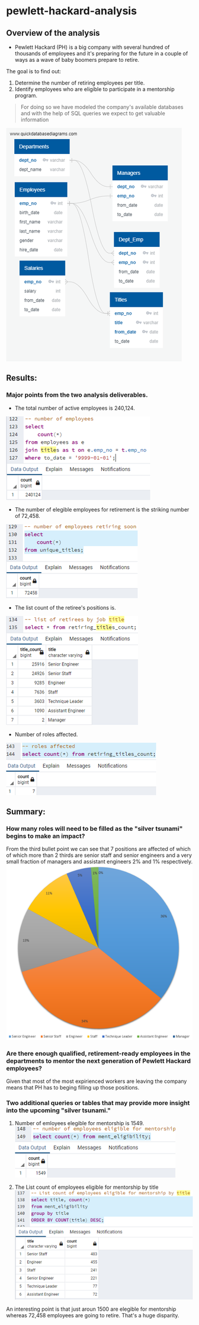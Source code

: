 # pewlett-hackard-analysis


## Overview of the analysis
* Pewlett Hackard (PH) is a big company with several hundred of thousands of employees and it's preparing for the future in a couple of ways as a wave of baby boomers prepare to retire. 

The goal is to find out:
1. Determine the number of retiring employees per title.
2. Identify employees who are eligible to participate in a mentorship program.

> For doing so we have modeled the company's available databases and with the help of SQL queries we expect to get valuable information

![DB](https://github.com/IrvingHdez/pewlett-hackard-analysis/blob/main/Analysis%20Projects/Pewlett-Hackard%20Analysis/Images/EmployeeDB.png)


## Results: 
### Major points from the two analysis deliverables.
* The total number of active employees is 240,124.

![query_1](https://github.com/IrvingHdez/pewlett-hackard-analysis/blob/main/Analysis%20Projects/Pewlett-Hackard%20Analysis/Images/query_1.PNG)

* The number of elegible employees for retirement is the striking number of 72,458.

![query_2](https://github.com/IrvingHdez/pewlett-hackard-analysis/blob/main/Analysis%20Projects/Pewlett-Hackard%20Analysis/Images/query_2.PNG)

* The list count of the retiree's positions is.

![query_3](https://github.com/IrvingHdez/pewlett-hackard-analysis/blob/main/Analysis%20Projects/Pewlett-Hackard%20Analysis/Images/query_3.PNG)

* Number of roles affected.

![query_5](https://github.com/IrvingHdez/pewlett-hackard-analysis/blob/main/Analysis%20Projects/Pewlett-Hackard%20Analysis/Images/query_5.PNG)

## Summary: 

### How many roles will need to be filled as the "silver tsunami" begins to make an impact?
From the third bullet point we can see that 7 positions are affected of which of which more than 2 thirds are senior staff and senior engineers and a very small fraction of managers and assistant engineers  2% and 1% respectively.
![summary_1](https://github.com/IrvingHdez/pewlett-hackard-analysis/blob/main/Analysis%20Projects/Pewlett-Hackard%20Analysis/Images/summary_1.PNG)

### Are there enough qualified, retirement-ready employees in the departments to mentor the next generation of Pewlett Hackard employees?
Given that most of the most expirienced workers are leaving the company means that PH has to beging filling up those positions.

### Two additional queries or tables that may provide more insight into the upcoming "silver tsunami."

1. Number of emloyees elegible for mentorship is 1549.
![query_6](https://github.com/IrvingHdez/pewlett-hackard-analysis/blob/main/Analysis%20Projects/Pewlett-Hackard%20Analysis/Images/query_6.PNG)


2. The List count of employees eligible for mentorship by title
![query_4](https://github.com/IrvingHdez/pewlett-hackard-analysis/blob/main/Analysis%20Projects/Pewlett-Hackard%20Analysis/Images/query_4.PNG)

An interesting point is that just aroun 1500 are elegible for mentorship whereas 72,458 employees are going to retire. That's a huge disparity.

